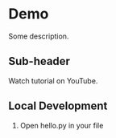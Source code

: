 # Demo 

Some description.

## Sub-header 

Watch tutorial on YouTube.

## Local Development 

1. Open hello.py in your file